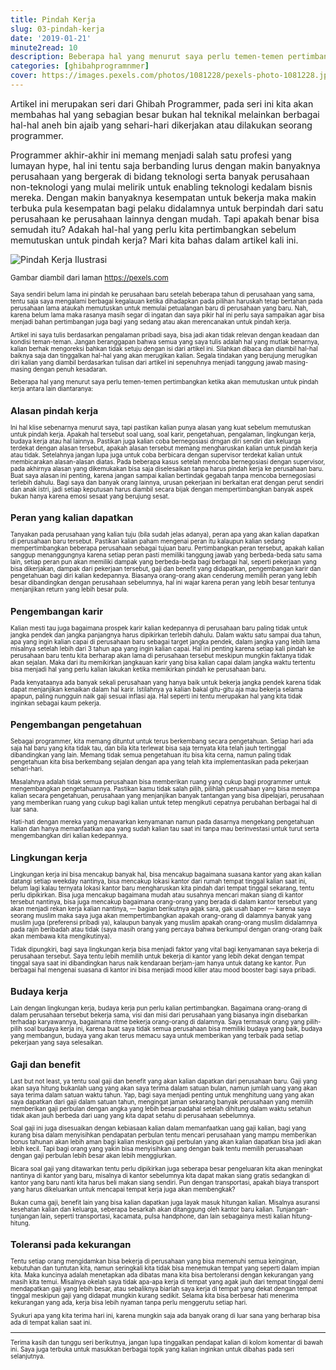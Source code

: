 ```yaml
---
title: Pindah Kerja
slug: 03-pindah-kerja
date: '2019-01-21'
minute2read: 10
description: Beberapa hal yang menurut saya perlu temen-temen pertimbangkan ketika akan memutuskan untuk pindah kerja
categories: [ghibahprogramnmer]
cover: https://images.pexels.com/photos/1081228/pexels-photo-1081228.jpeg?auto=compress&cs=tinysrgb&dpr=2&h=150
---
```


Artikel ini merupakan seri dari Ghibah Programmer, pada seri ini kita akan membahas hal yang sebagian besar bukan hal teknikal melainkan berbagai hal-hal aneh bin ajaib yang sehari-hari dikerjakan atau dilakukan seorang programmer.

Programmer akhir-akhir ini memang menjadi salah satu profesi yang lumayan hype, hal ini tentu saja berbanding lurus dengan makin banyaknya perusahaan yang bergerak di bidang teknologi serta banyak perusahaan non-teknologi yang mulai melirik untuk enabling teknologi kedalam bisnis mereka. Dengan makin banyaknya kesempatan untuk bekerja maka makin terbuka pula kesempatan bagi pelaku didalamnya untuk berpindah dari satu perusahaan ke perusahaan lainnya dengan mudah. Tapi apakah benar bisa semudah itu? Adakah hal-hal yang perlu kita pertimbangkan sebelum memutuskan untuk pindah kerja? Mari kita bahas dalam artikel kali ini.

<img v-lazyload src="/images/placeholder-1x1.png" data-src="https://images.pexels.com/photos/1081228/pexels-photo-1081228.jpeg?auto=compress&cs=tinysrgb&dpr=2&h=150" alt="Pindah Kerja Ilustrasi">

<small class="caption">Gambar diambil dari laman <a href="https://images.pexels.com/photos/1081228/pexels-photo-1081228.jpeg" target="_blank" rel="noopener">https://pexels.com</a><small>

Saya sendiri belum lama ini pindah ke perusahaan baru setelah beberapa tahun di perusahaan yang sama, tentu saja saya mengalami berbagai kegalauan ketika dihadapkan pada pilihan haruskah tetap bertahan pada perusahaan lama ataukah memutuskan untuk memulai petualangan baru di perusahaan yang baru. Nah, karena belum lama maka rasanya masih segar di ingatan dan saya pikir hal ini perlu saya sampaikan agar bisa menjadi bahan pertimbangan juga bagi yang sedang atau akan merencanakan untuk pindah kerja.

Artikel ini saya tulis berdasarkan pengalaman pribadi saya,  bisa jadi akan tidak relevan dengan keadaan dan kondisi teman-teman. Jangan beranggapan bahwa semua yang saya tulis adalah hal yang mutlak benarnya, kalian berhak mengoreksi bahkan tidak setuju dengan isi dari artikel ini. Silahkan dibaca dan diambil hal-hal baiknya saja dan tinggalkan hal-hal yang akan merugikan kalian. Segala tindakan yang berujung merugikan diri kalian yang diambil berdasarkan tulisan dari artikel ini sepenuhnya menjadi tanggung jawab masing-masing dengan penuh kesadaran.

Beberapa hal yang menurut saya perlu temen-temen pertimbangkan ketika akan memutuskan untuk pindah kerja antara lain diantaranya:

## Alasan pindah kerja

Ini hal klise sebenarnya menurut saya, tapi pastikan kalian punya alasan yang kuat sebelum memutuskan untuk pindah kerja. Apakah hal tersebut soal uang, soal karir, pengetahuan, pengalaman, lingkungan kerja, budaya kerja atau hal lainnya. Pastikan juga kalian coba bernegosiasi drngan diri sendiri dan keluarga terdekat dengan alasan tersebut, apakah alasan tersebut memang mengharuskan kalian untuk pindah kerja atau tidak. Setelahnya jangan lupa juga untuk coba berbicara dengan supervisor terdekat kalian untuk membicarakan alasan-alasan diatas. Pada beberapa kasus setelah mencoba bernegosiasi dengan supervisor, pada akhirnya alasan yang dikemukakan bisa saja diselesaikan tanpa harus pindah kerja ke perusahaan baru. Buat saya alasan ini penting, karena jangan sampai kalian bertindak gegabah tanpa mencoba bernegosiasi terlebih dahulu. Bagi saya dan banyak orang lainnya, urusan pekerjaan ini berkaitan erat dengan perut sendiri dan anak istri, jadi setiap keputusan harus diambil secara bijak dengan mempertimbangkan banyak aspek bukan hanya karena emosi sesaat yang berujung sesat.

## Peran yang kalian dapatkan

Tanyakan pada perusahaan yang kalian tuju (bila sudah jelas adanya), peran apa yang akan kalian dapatkan di perusahaan baru tersebut. Pastikan kalian paham mengenai peran itu kalaupun kalian sedang mempertimbangkan beberapa perusahaan sebagai tujuan baru. Pertimbangkan peran tersebut, apakah kalian sanggup menanggungnya karena setiap peran pasti memiliki tanggung jawab yang berbeda-beda satu sama lain, setiap peran pun akan memiliki dampak yang berbeda-beda bagi berbagai hal, seperti pekerjaan yang bisa dikerjakan, dampak dari pekerjaan tersebut, gaji dan benefit yang didapatkan, pengembangan karir dan pengetahuan bagi diri kalian kedepannya. Biasanya orang-orang akan cenderung memilih peran yang lebih besar dibandingkan dengan perusahaan sebelumnya, hal ini wajar karena peran yang lebih besar tentunya menjanjikan return yang lebih besar pula.

## Pengembangan karir

Kalian mesti tau juga bagaimana prospek karir kalian kedepannya di perusahaan baru paling tidak untuk jangka pendek dan jangka panjangnya harus dipikirkan terlebih dahulu. Dalam waktu satu sampai dua tahun, apa yang ingin kalian capai di perusahaan baru sebagai target jangka pendek, dalam jangka yang lebih lama misalnya setelah lebih dari 3 tahun apa yang ingin kalian capai. Hal ini penting karena setiap kali pindah ke perusahaan baru tentu kita berharap akan lama di perusahaan tersebut meskipun mungkin faktanya tidak akan sejalan. Maka dari itu memikirkan jangkauan karir yang bisa kalian capai dalam jangka waktu tertentu bisa menjadi hal yang perlu kalian lakukan ketika memikirkan pindah ke perusahaan baru.

Pada kenyataanya ada banyak sekali perusahaan yang hanya baik untuk bekerja jangka pendek karena tidak dapat menjanjikan kenaikan dalam hal karir. Istilahnya ya kalian bakal gitu-gitu aja mau bekerja selama apapun, paling nungguin naik gaji sesuai inflasi aja. Hal seperti ini tentu merupakan hal yang kita tidak inginkan sebagai kaum pekerja.

## Pengembangan pengetahuan

Sebagai programmer, kita memang dituntut untuk terus berkembang secara pengetahuan. Setiap hari ada saja hal baru yang kita tidak tau, dan bila kita terlewat bisa saja ternyata kita telah jauh tertinggal dibandingkan yang lain. Memang tidak semua pengetahuan itu bisa kita cerna, namun paling tidak pengetahuan kita bisa berkembang sejalan dengan apa yang telah kita implementasikan pada pekerjaan sehari-hari.

Masalahnya adalah tidak semua perusahaan bisa memberikan ruang yang cukup bagi programmer untuk mengembangkan pengetahuannya. Pastikan kamu tidak salah pilih, pilihlah perusahaan yang bisa menempa kalian secara pengetahuan, perusahaan yang menjanjikan banyak tantangan yang bisa dipelajari, perusahaan yang memberikan ruang yang cukup bagi kalian untuk tetep mengikuti cepatnya perubahan berbagai hal di luar sana.

Hati-hati dengan mereka yang menawarkan kenyamanan namun pada dasarnya mengekang pengetahuan kalian dan hanya memanfaatkan apa yang sudah kalian tau saat ini tanpa mau berinvestasi untuk turut serta mengembangkan diri kalian kedepannya.

## Lingkungan kerja

Lingkungan kerja ini bisa mencakup banyak hal, bisa mencakup bagaimana suasana kantor yang akan kalian datangi setiap weekday nantinya, bisa mencakup lokasi kantor dari rumah tempat tinggal kalian saat ini, belum lagi kalau ternyata lokasi kantor baru mengharuskan kita pindah dari tempat tinggal sekarang, tentu perlu dipikirkan. Bisa juga mencakup bagaimana mudah atau susahnya mencari makan siang di kantor tersebut nantinya, bisa juga mencakup bagaimana orang-orang yang berada di dalam kantor tersebut yang akan menjadi rekan kerja kalian nantinya, — bagian berikutnya agak sara, gak usah baper — karena saya seorang muslim maka saya juga akan mempertimbangkan apakah orang-orang di dalamnya banyak yang muslim juga (preferensi pribadi ya), kalaupun banyak yang muslim apakah orang-orang muslim didalamnya pada rajin beribadah atau tidak (saya masih orang yang percaya bahwa berkumpul dengan orang-orang baik akan membawa kita mengikutinya).

Tidak dipungkiri, bagi saya lingkungan kerja bisa menjadi faktor yang vital bagi kenyamanan saya bekerja di perusahaan tersebut. Saya tentu lebih memilih untuk bekerja di kantor yang lebih dekat dengan tempat tinggal saya saat ini dibandingkan harus naik kendaraan berjam-jam hanya untuk datang ke kantor. Pun berbagai hal mengenai suasana di kantor ini bisa menjadi mood killer atau mood booster bagi saya pribadi.

## Budaya kerja

Lain dengan lingkungan kerja, budaya kerja pun perlu kalian pertimbangkan. Bagaimana orang-orang di dalam perusahaan tersebut bekerja sama, visi dan misi dari perusahaan yang biasanya ingin disebarkan terhadap karyawannya, bagaimana ritme bekerja orang-orang di dalamnya. Saya termasuk orang yang pilih-pilih soal budaya kerja ini, karena buat saya tidak semua perusahaan bisa memiliki budaya yang baik, budaya yang membangun, budaya yang akan terus memacu saya untuk memberikan yang terbaik pada setiap pekerjaan yang saya selesaikan.

## Gaji dan benefit

Last but not least, ya tentu soal gaji dan benefit yang akan kalian dapatkan dari perusahaan baru. Gaji yang akan saya hitung bukanlah uang yang akan saya terima dalam satuan bulan, namun jumlah uang yang akan saya terima dalam satuan waktu tahun. Yap, bagi saya menjadi penting untuk menghitung uang yang akan saya dapatkan dari gaji dalam satuan tahun, mengingat jaman sekarang banyak perusahaan yang memilih memberikan gaji perbulan dengan angka yang lebih besar padahal setelah dihitung dalam waktu setahun tidak akan jauh berbeda dari uang yang kita dapat setahu di perusahaan sebelumnya.

Soal gaji ini juga disesuaikan dengan kebiasaan kalian dalam memanfaatkan uang gaji kalian, bagi yang kurang bisa dalam menyisihkan pendapatan perbulan tentu mencari perusahaan yang mampu memberikan bonus tahunan akan lebih aman bagi kalian meskipun gaji perbulan yang akan kalian dapatkan bisa jadi akan lebih kecil. Tapi bagi orang yang yakin bisa menyisihkan uang dengan baik tentu memilih peruasahaan dengan gaji perbulan lebih besar akan lebih menggiurkan.

Bicara soal gaji yang ditawarkan tentu perlu dipikirkan juga seberapa besar pengeluaran kita akan meningkat nantinya di kantor yang baru, misalnya di kantor sebelumnya kita dapat makan siang gratis sedangkan di kantor yang baru nanti kita harus beli makan siang sendiri. Pun dengan transportasi, apakah biaya transport yang harus dikeluarkan untuk mencapai tempat kerja juga akan membengkak?

Bukan cuma gaji, benefit lain yang bisa kalian dapatkan juga layak masuk hitungan kalian. Misalnya asuransi kesehatan kalian dan keluarga, seberapa besarkah akan ditanggung oleh kantor baru kalian. Tunjangan-tunjangan lain, seperti transportasi, kacamata, pulsa handphone, dan lain sebagainya mesti kalian hitung-hitung.

## Toleransi pada kekurangan

Tentu setiap orang mengidamkan bisa bekerja di perusahaan yang bisa memenuhi semua keinginan, kebutuhan dan tuntutan kita, namun seringkali kita tidak bisa menemukan tempat yang seperti dalam impian kita. Maka kuncinya adalah menetapkan ada dibatas mana kita bisa bertoleransi dengan kekurangan yang masih kita temui. Misalnya okelah saya tidak apa-apa kerja di tempat yang agak jauh dari tempat tinggal demi mendapatkan gaji yang lebih besar, atau sebaliknya biarlah saya kerja di tempat yang dekat dengan tempat tinggal meskipun gaji yang didapat mungkin kurang sedikit. Selama kita bisa berbesar hati menerima kekurangan yang ada, kerja bisa lebih nyaman tanpa perlu menggerutu setiap hari.

Syukuri apa yang kita terima hari ini, karena mungkin saja ada banyak orang di luar sana yang berharap bisa ada di tempat kalian saat ini.

----

Terima kasih dan tunggu seri berikutnya, jangan lupa tinggalkan pendapat kalian di kolom komentar di bawah ini. Saya juga terbuka untuk masukkan berbagai topik yang kalian inginkan untuk dibahas pada seri selanjutnya.